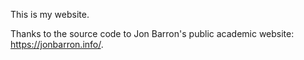 This is my website. 

Thanks to the source code to Jon Barron's public academic website: https://jonbarron.info/. 
